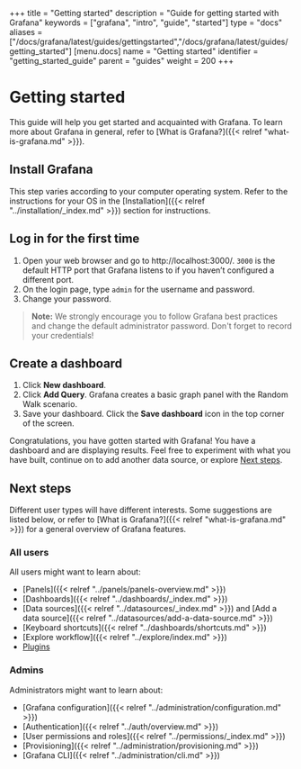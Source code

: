 +++
title = "Getting started"
description = "Guide for getting started with Grafana"
keywords = ["grafana", "intro", "guide", "started"]
type = "docs"
aliases = ["/docs/grafana/latest/guides/gettingstarted","/docs/grafana/latest/guides/getting_started"]
[menu.docs]
name = "Getting started"
identifier = "getting_started_guide"
parent = "guides"
weight = 200
+++

# Getting started

This guide will help you get started and acquainted with Grafana. To learn more about Grafana in general, refer to [What is Grafana?]({{< relref "what-is-grafana.md" >}}).

## Install Grafana

This step varies according to your computer operating system. Refer to the instructions for your OS in the [Installation]({{< relref "../installation/_index.md" >}}) section for instructions.

## Log in for the first time 

1. Open your web browser and go to http://localhost:3000/. `3000` is the default HTTP port that Grafana listens to if you haven’t configured a different port.
1. On the login page, type `admin` for the username and password.
1. Change your password. 

> **Note:** We strongly encourage you to follow Grafana best practices and change the default administrator password. Don't forget to record your credentials!

## Create a dashboard

1. Click **New dashboard**.
1. Click **Add Query**. Grafana creates a basic graph panel with the Random Walk scenario.
1. Save your dashboard. Click the **Save dashboard** icon in the top corner of the screen.

 Congratulations, you have gotten started with Grafana! You have a dashboard and are displaying results. Feel free to experiment with what you have built, continue on to add another data source, or explore [Next steps](#next-steps).

## Next steps

Different user types will have different interests. Some suggestions are listed below, or refer to [What is Grafana?]({{< relref "what-is-grafana.md" >}}) for a general overview of Grafana features.

### All users

All users might want to learn about:

* [Panels]({{< relref "../panels/panels-overview.md" >}})
* [Dashboards]({{< relref "../dashboards/_index.md" >}})
* [Data sources]({{< relref "../datasources/_index.md" >}}) and [Add a data source]({{< relref "../datasources/add-a-data-source.md" >}})
* [Keyboard shortcuts]({{< relref "../dashboards/shortcuts.md" >}})
* [Explore workflow]({{< relref "../explore/index.md" >}})
* [Plugins](https://grafana.com/grafana/plugins?orderBy=weight&direction=asc)

### Admins

Administrators might want to learn about:

- [Grafana configuration]({{< relref "../administration/configuration.md" >}})
- [Authentication]({{< relref "../auth/overview.md" >}})
- [User permissions and roles]({{< relref "../permissions/_index.md" >}})
- [Provisioning]({{< relref "../administration/provisioning.md" >}})
- [Grafana CLI]({{< relref "../administration/cli.md" >}})
